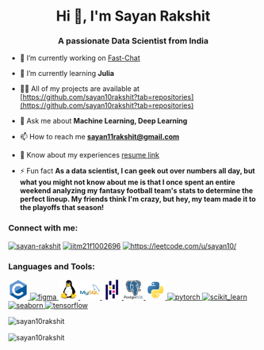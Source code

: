 <h1 align="center">Hi 👋, I'm Sayan Rakshit</h1>
<h3 align="center">A passionate Data Scientist from India</h3>

- 🔭 I’m currently working on [Fast-Chat](https://github.com/sayan10rakshit/Fast-Chat)

- 🌱 I’m currently learning **Julia**

- 👨‍💻 All of my projects are available at [https://github.com/sayan10rakshit?tab=repositories](https://github.com/sayan10rakshit?tab=repositories)

- 💬 Ask me about **Machine Learning, Deep Learning**

- 📫 How to reach me **sayan11rakshit@gmail.com**

- 📄 Know about my experiences [resume link](https://drive.google.com/file/d/1HYjDy0-pURLZ2XBsHvol6FPG9vHaeQDs/view?usp=sharing)

- ⚡ Fun fact **As a data scientist, I can geek out over numbers all day, but what you might not know about me is that I once spent an entire weekend analyzing my fantasy football team's stats to determine the perfect lineup. My friends think I'm crazy, but hey, my team made it to the playoffs that season!**

<h3 align="left">Connect with me:</h3>
<p align="left">
<a href="https://linkedin.com/in/sayan-rakshit" target="blank"><img align="center" src="https://raw.githubusercontent.com/rahuldkjain/github-profile-readme-generator/master/src/images/icons/Social/linked-in-alt.svg" alt="sayan-rakshit" height="30" width="40" /></a>
<a href="https://kaggle.com/iitm21f1002696" target="blank"><img align="center" src="https://raw.githubusercontent.com/rahuldkjain/github-profile-readme-generator/master/src/images/icons/Social/kaggle.svg" alt="iitm21f1002696" height="30" width="40" /></a>
<a href="https://www.leetcode.com/u/sayan10/" target="blank"><img align="center" src="https://raw.githubusercontent.com/rahuldkjain/github-profile-readme-generator/master/src/images/icons/Social/leet-code.svg" alt="https://leetcode.com/u/sayan10/" height="30" width="40" /></a>
</p>

<h3 align="left">Languages and Tools:</h3>
<p align="left"> <a href="https://www.cprogramming.com/" target="_blank" rel="noreferrer"> <img src="https://raw.githubusercontent.com/devicons/devicon/master/icons/c/c-original.svg" alt="c" width="40" height="40"/> </a> <a href="https://www.figma.com/" target="_blank" rel="noreferrer"> <img src="https://www.vectorlogo.zone/logos/figma/figma-icon.svg" alt="figma" width="40" height="40"/> </a> <a href="https://www.linux.org/" target="_blank" rel="noreferrer"> <img src="https://raw.githubusercontent.com/devicons/devicon/master/icons/linux/linux-original.svg" alt="linux" width="40" height="40"/> </a> <a href="https://www.mysql.com/" target="_blank" rel="noreferrer"> <img src="https://raw.githubusercontent.com/devicons/devicon/master/icons/mysql/mysql-original-wordmark.svg" alt="mysql" width="40" height="40"/> </a> <a href="https://pandas.pydata.org/" target="_blank" rel="noreferrer"> <img src="https://raw.githubusercontent.com/devicons/devicon/2ae2a900d2f041da66e950e4d48052658d850630/icons/pandas/pandas-original.svg" alt="pandas" width="40" height="40"/> </a> <a href="https://www.postgresql.org" target="_blank" rel="noreferrer"> <img src="https://raw.githubusercontent.com/devicons/devicon/master/icons/postgresql/postgresql-original-wordmark.svg" alt="postgresql" width="40" height="40"/> </a> <a href="https://www.python.org" target="_blank" rel="noreferrer"> <img src="https://raw.githubusercontent.com/devicons/devicon/master/icons/python/python-original.svg" alt="python" width="40" height="40"/> </a> <a href="https://pytorch.org/" target="_blank" rel="noreferrer"> <img src="https://www.vectorlogo.zone/logos/pytorch/pytorch-icon.svg" alt="pytorch" width="40" height="40"/> </a> <a href="https://scikit-learn.org/" target="_blank" rel="noreferrer"> <img src="https://upload.wikimedia.org/wikipedia/commons/0/05/Scikit_learn_logo_small.svg" alt="scikit_learn" width="40" height="40"/> </a> <a href="https://seaborn.pydata.org/" target="_blank" rel="noreferrer"> <img src="https://seaborn.pydata.org/_images/logo-mark-lightbg.svg" alt="seaborn" width="40" height="40"/> </a> <a href="https://www.tensorflow.org" target="_blank" rel="noreferrer"> <img src="https://www.vectorlogo.zone/logos/tensorflow/tensorflow-icon.svg" alt="tensorflow" width="40" height="40"/> </a> </p>

<p><img align="center" src="https://github-readme-stats.vercel.app/api/top-langs?username=sayan10rakshit&show_icons=true&locale=en&layout=compact" alt="sayan10rakshit" /></p>

<p><img align="center" src="https://github-readme-streak-stats.herokuapp.com/?user=sayan10rakshit&" alt="sayan10rakshit" /></p>

